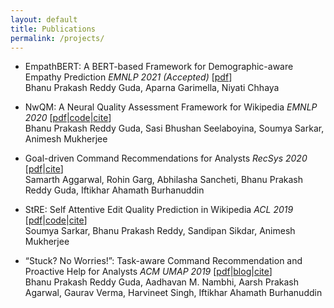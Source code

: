 ```yaml
---
layout: default
title: Publications
permalink: /projects/
---
```

* EmpathBERT: A BERT-based Framework for Demographic-aware Empathy Prediction *EMNLP 2021 (Accepted)* \[[pdf](/assets/EACL2021_EmapthBERT_Camera_Ready.pdf)\]  
  Bhanu Prakash Reddy Guda, Aparna Garimella, Niyati Chhaya

* NwQM: A Neural Quality Assessment Framework for Wikipedia *EMNLP 2020* \[[pdf](https://www.aclweb.org/anthology/2020.emnlp-main.674.pdf)|[code](https://github.com/sasibhushan3/NwQM_EMNLP)|[cite](https://scholar.googleusercontent.com/scholar.bib?q=info:KcgYg4VUnvkJ:scholar.google.com/&output=citation&scisdr=CgX0sZ7WEJqelwBG8MY:AAGBfm0AAAAAX_1D6MZCUKkUEV7Mku0UJAuu2VmoT0Ck&scisig=AAGBfm0AAAAAX_1D6P4ztb7WZSf-pK_vjsga3MsXEkrO&scisf=4&ct=citation&cd=-1&hl=en)\]  
  Bhanu Prakash Reddy Guda, Sasi Bhushan Seelaboyina, Soumya Sarkar, Animesh Mukherjee

* Goal-driven Command Recommendations for Analysts *RecSys 2020* \[[pdf](https://arxiv.org/pdf/2011.06237)|[cite](https://scholar.googleusercontent.com/scholar.bib?q=info:_-SciRjK3bQJ:scholar.google.com/&output=citation&scisdr=CgX0sZ7WEJqelwBBOJE:AAGBfm0AAAAAX_1EIJFkLjdX_PCy3gmlR8d-28_9ygrm&scisig=AAGBfm0AAAAAX_1EIMbV13ix0Q7PVDv__ThIzl7g__Do&scisf=4&ct=citation&cd=-1&hl=en)\]  
  Samarth Aggarwal, Rohin Garg, Abhilasha Sancheti, Bhanu Prakash Reddy Guda, Iftikhar Ahamath Burhanuddin

* StRE: Self Attentive Edit Quality Prediction in Wikipedia *ACL 2019* \[[pdf](https://arxiv.org/pdf/1906.04678)|[code](https://github.com/bhanu77prakash/StRE)|[cite](https://scholar.googleusercontent.com/scholar.bib?q=info:m3afplb5YwwJ:scholar.google.com/&output=citation&scisdr=CgX0sZ7WEJqelwBBIS8:AAGBfm0AAAAAX_1EOS_KzgviV3YFX4reyO_pDlmi7FSj&scisig=AAGBfm0AAAAAX_1EOcR9v0ZxfZ046R-k3Q0xxigsgMm2&scisf=4&ct=citation&cd=-1&hl=en)\]  
  Soumya Sarkar, Bhanu Prakash Reddy, Sandipan Sikdar, Animesh Mukherjee

* “Stuck? No Worries!”: Task-aware Command Recommendation and Proactive Help for Analysts *ACM UMAP 2019* \[[pdf](https://arxiv.org/abs/1906.08973)|[blog](https://gaurav22verma.github.io/TaskAwareCommandRecommendation.html)|[cite](https://scholar.googleusercontent.com/scholar.bib?q=info:l207eMmTOIsJ:scholar.google.com/&output=citation&scisdr=CgX0sZ7WEJqelwBBTmY:AAGBfm0AAAAAX_1EVmZn_8lEzkvsKYsLDXl67IhqCWo_&scisig=AAGBfm0AAAAAX_1EVpzQ5vrqHCXOpQVonlaZHoWTyn5V&scisf=4&ct=citation&cd=-1&hl=en)\]  
  Bhanu Prakash Reddy Guda, Aadhavan M. Nambhi, Aarsh Prakash Agarwal, Gaurav Verma, Harvineet Singh, Iftikhar Ahamath Burhanuddin
